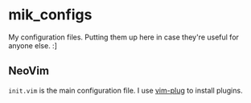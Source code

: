 # mik_configs
My configuration files. Putting them up here in case they're useful for anyone else. :]

## NeoVim
`init.vim` is the main configuration file. I use [vim-plug](https://github.com/junegunn/vim-plug) to install plugins.
